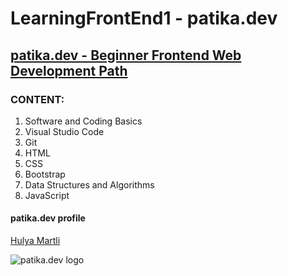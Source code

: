 # LearningFrontEnd1 - patika.dev

## [patika.dev - Beginner Frontend Web Development Path](https://app.patika.dev/paths/baslangic-seviye-frontend-web-development-patikasi)

### CONTENT:
1. Software and Coding Basics
2. Visual Studio Code
3. Git
4. HTML
5. CSS
6. Bootstrap
7. Data Structures and Algorithms
8. JavaScript

#### patika.dev profile
[Hulya Martli](https://app.patika.dev/hulyamartli)

![patika.dev logo](https://kpm.metu.edu.tr/wp-content/uploads/2022/03/patikaLogo-2.png)
